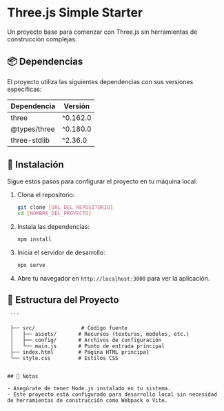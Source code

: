 # Three.js Simple Starter

Un proyecto base para comenzar con Three.js sin herramientas de construcción complejas.

## 📦 Dependencias

El proyecto utiliza las siguientes dependencias con sus versiones específicas:

| Dependencia | Versión |
|-------------|---------|
| three | ^0.162.0 |
| @types/three | ^0.180.0 |
| three-stdlib | ^2.36.0 |

## 🚀 Instalación

Sigue estos pasos para configurar el proyecto en tu máquina local:

1. Clona el repositorio:

   ```bash
   git clone [URL_DEL_REPOSITORIO]
   cd [NOMBRE_DEL_PROYECTO]
   ```

2. Instala las dependencias:

   ```bash
   npm install
   ```

3. Inicia el servidor de desarrollo:

   ```bash
   npx serve
   ```

4. Abre tu navegador en `http://localhost:3000` para ver la aplicación.

## 📁 Estructura del Proyecto

     ```
     
     ├── src/               # Código fuente
     │   ├── assets/       # Recursos (texturas, modelos, etc.)
     │   ├── config/       # Archivos de configuración
     │   └── main.js       # Punto de entrada principal
     ├── index.html        # Página HTML principal
     └── style.css         # Estilos CSS

 ```
 
## 📝 Notas

- Asegúrate de tener Node.js instalado en tu sistema.
- Este proyecto está configurado para desarrollo local sin necesidad de herramientas de construcción como Webpack o Vite.
